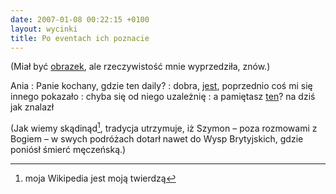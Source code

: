 ```yaml
---
date: 2007-01-08 00:22:15 +0100
layout: wycinki
title: Po eventach ich poznacie
---
```


(Miał być [obrazek](wycinki/kanapki-i-pastoral.png 'tamten kanapek też, oficjalnie, nie chciał'), ale rzeczywistość mnie wyprzedziła, znów.)

Ania
: Panie kochany, gdzie ten daily?
: dobra, [jest](http://daily.art.pl/?d=2007-01-03 'te małe i te największe'), poprzednio coś mi się innego pokazało
: chyba się od niego uzależnię
: a pamiętasz [ten](http://daily.art.pl/?d=2004-03-03 '…a Kalashnikov jest jego prorokiem')? na dziś jak znalazł

(Jak wiemy skądinąd[^1], tradycja utrzymuje, iż Szymon – poza rozmowami z Bogiem – w swych podróżach dotarł nawet do Wysp Brytyjskich, gdzie poniósł śmierć męczeńską.)

[^1]: moja Wikipedia jest moją twierdzą
